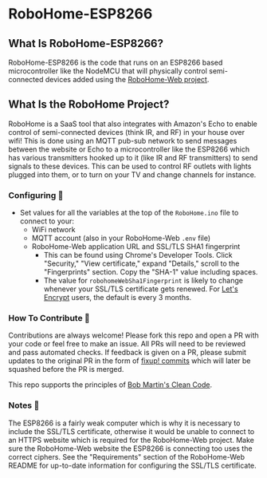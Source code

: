 # RoboHome-ESP8266

## What Is RoboHome-ESP8266?

RoboHome-ESP8266 is the code that runs on an ESP8266 based microcontroller like the NodeMCU that will physically control semi-connected devices added using the [RoboHome-Web project](https://github.com/dbudwin/RoboHome-Web).

## What Is the RoboHome Project?

RoboHome is a SaaS tool that also integrates with Amazon's Echo to enable control of semi-connected devices (think IR, and RF) in your house over wifi! This is done using an MQTT pub-sub network to send messages between the website or Echo to a microcontroller like the ESP8266 which has various transmitters hooked up to it (like IR and RF transmitters) to send signals to these devices. This can be used to control RF outlets with lights plugged into them, or to turn on your TV and change channels for instance.

### Configuring :wrench:

- Set values for all the variables at the top of the `RoboHome.ino` file to connect to your:
    - WiFi network
    - MQTT account (also in your RoboHome-Web `.env` file)
    - RoboHome-Web application URL and SSL/TLS SHA1 fingerprint
        - This can be found using Chrome's Developer Tools.  Click "Security," "View certificate," expand "Details," scroll to the "Fingerprints" section.  Copy the "SHA-1" value including spaces.
        - The value for `robohomeWebSha1Fingerprint` is likely to change whenever your SSL/TLS certificate gets renewed.  For [Let's Encrypt](https://www.letsencrypt.org/) users, the default is every 3 months.

### How To Contribute :gift:

Contributions are always welcome!  Please fork this repo and open a PR with your code or feel free to make an issue.  All PRs will need to be reviewed and pass automated checks.  If feedback is given on a PR, please submit updates to the original PR in the form of [fixup! commits](https://robots.thoughtbot.com/autosquashing-git-commits) which will later be squashed before the PR is merged.

This repo supports the principles of [Bob Martin's Clean Code](http://www.goodreads.com/book/show/3735293-clean-code).

### Notes :notebook:

The ESP8266 is a fairly weak computer which is why it is necessary to include the SSL/TLS certificate, otherwise it would be unable to connect to an HTTPS website which is required for the RoboHome-Web project.  Make sure the RoboHome-Web website the ESP8266 is connecting too uses the correct ciphers.  See the "Requirements" section of the RoboHome-Web README for up-to-date information for configuring the SSL/TLS certificate.
